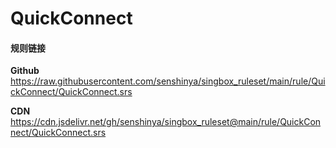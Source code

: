 # QuickConnect

#### 规则链接

**Github**
https://raw.githubusercontent.com/senshinya/singbox_ruleset/main/rule/QuickConnect/QuickConnect.srs

**CDN**
https://cdn.jsdelivr.net/gh/senshinya/singbox_ruleset@main/rule/QuickConnect/QuickConnect.srs